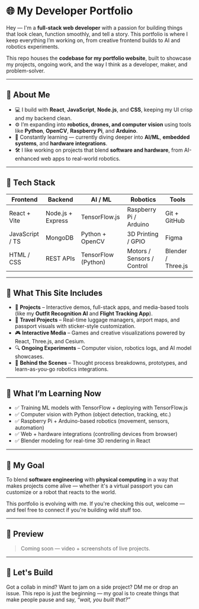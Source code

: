 # 🌐 My Developer Portfolio

Hey — I'm a **full-stack web developer** with a passion for building things that look clean, function smoothly, and tell a story. This portfolio is where I keep everything I’m working on, from creative frontend builds to AI and robotics experiments.

This repo houses the **codebase for my portfolio website**, built to showcase my projects, ongoing work, and the way I think as a developer, maker, and problem-solver.

---

## 🚀 About Me

- 💻 I build with **React**, **JavaScript**, **Node.js**, and **CSS**, keeping my UI crisp and my backend clean.
- ⚙️ I’m expanding into **robotics, drones, and computer vision** using tools like **Python**, **OpenCV**, **Raspberry Pi**, and **Arduino**.
- 🧠 Constantly learning — currently diving deeper into **AI/ML**, **embedded systems**, and **hardware integrations**.
- 🛠️ I like working on projects that blend **software and hardware**, from AI-enhanced web apps to real-world robotics.

---

## 🧰 Tech Stack

| Frontend            | Backend            | AI / ML                  | Robotics                  | Tools                     |
|---------------------|--------------------|---------------------------|----------------------------|---------------------------|
| React + Vite        | Node.js + Express  | TensorFlow.js             | Raspberry Pi / Arduino     | Git + GitHub              |
| JavaScript / TS     | MongoDB            | Python + OpenCV           | 3D Printing / GPIO         | Figma                     |
| HTML / CSS          | REST APIs          | TensorFlow (Python)       | Motors / Sensors / Control | Blender / Three.js        |

---

## 📂 What This Site Includes

- 🧾 **Projects** – Interactive demos, full-stack apps, and media-based tools (like my **Outfit Recognition AI** and **Flight Tracking App**).
- 🛫 **Travel Projects** – Real-time luggage managers, airport maps, and passport visuals with sticker-style customization.
- 🎮 **Interactive Media** – Games and creative visualizations powered by React, Three.js, and Cesium.
- 🔍 **Ongoing Experiments** – Computer vision, robotics logs, and AI model showcases.
- 🧠 **Behind the Scenes** – Thought process breakdowns, prototypes, and learn-as-you-go robotics integrations.

---

## 🔭 What I’m Learning Now

- ✅ Training ML models with TensorFlow + deploying with TensorFlow.js
- ✅ Computer vision with Python (object detection, tracking, etc.)
- ✅ Raspberry Pi + Arduino-based robotics (movement, sensors, automation)
- ✅ Web + hardware integrations (controlling devices from browser)
- ✅ Blender modeling for real-time 3D rendering in React

---

## 🎯 My Goal

To blend **software engineering** with **physical computing** in a way that makes projects come alive — whether it's a virtual passport you can customize or a robot that reacts to the world.

This portfolio is evolving with me. If you're checking this out, welcome — and feel free to connect if you're building wild stuff too.

---

## 📸 Preview

> Coming soon — video + screenshots of live projects.

---

## 🤝 Let's Build

Got a collab in mind? Want to jam on a side project? DM me or drop an issue. This repo is just the beginning — my goal is to create things that make people pause and say, *“wait, you built that?”*
